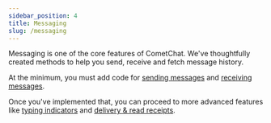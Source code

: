 ```yaml
---
sidebar_position: 4
title: Messaging
slug: /messaging
---
```



Messaging is one of the core features of CometChat. We've thoughtfully created methods to help you send, receive and fetch message history.

At the minimum, you must add code for [sending messages](./send-message) and [receiving messages](./receive-messages).

Once you've implemented that, you can proceed to more advanced features like [typing indicators](./typing-indicators) and [delivery & read receipts](./delivery-read-receipts).

